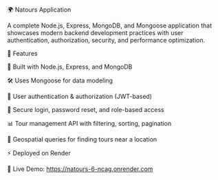 🌍 Natours Application

A complete Node.js, Express, MongoDB, and Mongoose application that showcases modern backend development practices with user authentication, authorization, security, and performance optimization.

🚀 Features

🌱 Built with Node.js, Express, and MongoDB

🛠️ Uses Mongoose for data modeling

👤 User authentication & authorization (JWT-based)

🔐 Secure login, password reset, and role-based access

📊 Tour management API with filtering, sorting, pagination

📍 Geospatial queries for finding tours near a location

⚡ Deployed on Render

🔗 Live Demo: https://natours-6-ncag.onrender.com
